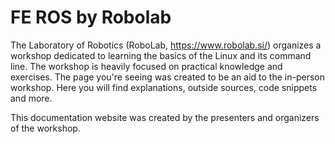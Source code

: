 # FE ROS by Robolab

The Laboratory of Robotics (RoboLab, https://www.robolab.si/) organizes a workshop dedicated to learning the basics of the Linux and its command line. The workshop is heavily focused on practical knowledge and exercises. The page you're seeing was created to be an aid to the in-person workshop. Here you will find explanations, outside sources, code snippets and more.

This documentation website was created by the presenters and organizers of the workshop.
